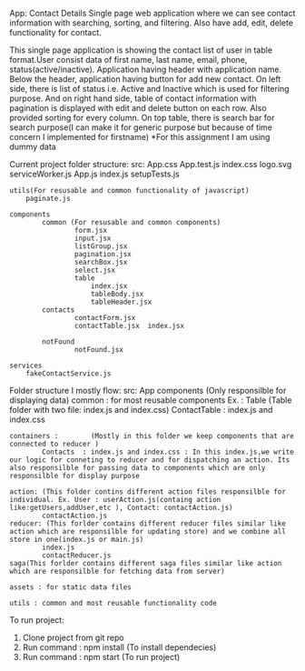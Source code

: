 App: Contact Details
Single page web application where we can see contact information with searching, sorting, and filtering. Also have add, edit, delete functionality for contact.

This single page application is showing the contact list of user in table format.User consist data of first name, last name, email, phone, status(active/inactive).
Application having header with application name. 
Below the header, application having button for add new contact. 
On left side, there is list of status i.e. Active and Inactive which is used for filtering purpose.
And on right hand side, table of contact information with pagination is displayed with edit and delete button on each row. Also provided sorting for every column.
On top table, there is search bar for search purpose(I can make it for generic purpose but because of time concern I implemented for firstname)
*For this assignment I am using dummy data

Current project folder structure:
src:
	App.css 
	App.test.js
	index.css 
	logo.svg 
	serviceWorker.js
	App.js
	index.js
	setupTests.js

	utils(For resusable and common functionality of javascript) 
		paginate.js
	
	components
			common (For resusable and common components)
					form.jsx 
					input.jsx 
					listGroup.jsx 
					pagination.jsx 
					searchBox.jsx
					select.jsx 
					table
						index.jsx  
						tableBody.jsx 
						tableHeader.jsx
			contacts
					contactForm.jsx  
					contactTable.jsx  index.jsx	
					
			notFound
					notFound.jsx
					
	services
		fakeContactService.js


Folder structure I mostly flow:
src:
	App
	components (Only responsilble for displaying data)
		common : for most reusable components
			Ex. : Table (Table folder with two file: index.js and index.css)
		ContactTable : index.js and index.css
				
	containers :		(Mostly in this folder we keep components that are connected to reducer )
			Contacts  : index.js and index.css : In this index.js,we write our logic for conneting to reducer and for dispatching an action. Its also responsilble for passing data to components which are only responsilble for display purpose
	
	action: (This folder contins different action files responsilble for individual. Ex. User : userAction.js(containg action like:getUsers,addUser,etc ), Contact: contactAction.js)
			contactAction.js
	reducer: (This forlder contains different reducer files similar like action which are responsilble for updating store) and we combine all store in one(index.js or main.js)
			index.js
			contactReducer.js
	saga(This forlder contains different saga files similar like action which are responsilble for fetching data from server) 
		
	assets : for static data files

	utils : common and most reusable functionality code 	
			

 To run project:
 1. Clone project from git repo
 2.  Run command : npm install (To install dependecies)
 3.  Run command : npm start (To run project)          